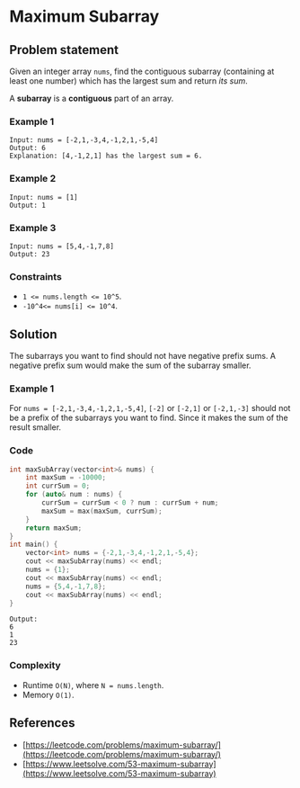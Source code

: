 # Maximum Subarray

## Problem statement
Given an integer array `nums`, find the contiguous subarray (containing at least one number) which has the largest sum and return *its sum*.

A **subarray** is a **contiguous** part of an array.

### Example 1
```plain
Input: nums = [-2,1,-3,4,-1,2,1,-5,4]
Output: 6
Explanation: [4,-1,2,1] has the largest sum = 6.
```

### Example 2
```plain
Input: nums = [1]
Output: 1
```

### Example 3
```plain
Input: nums = [5,4,-1,7,8]
Output: 23
```

### Constraints

* `1 <= nums.length <= 10^5`.
* `-10^4<= nums[i] <= 10^4`.
 
## Solution

The subarrays you want to find should not have negative prefix sums. A negative prefix sum would make the sum of the subarray smaller.

### Example 1
For `nums = [-2,1,-3,4,-1,2,1,-5,4]`, `[-2]` or `[-2,1]` or `[-2,1,-3]` should not be a prefix of the  subarrays you want to find. Since it makes the sum of the result smaller.

### Code

```cpp
int maxSubArray(vector<int>& nums) {
    int maxSum = -10000;
    int currSum = 0;
    for (auto& num : nums) {
        currSum = currSum < 0 ? num : currSum + num;
        maxSum = max(maxSum, currSum);
    }
    return maxSum;
}
int main() {
    vector<int> nums = {-2,1,-3,4,-1,2,1,-5,4};
    cout << maxSubArray(nums) << endl;
    nums = {1};
    cout << maxSubArray(nums) << endl;
    nums = {5,4,-1,7,8};
    cout << maxSubArray(nums) << endl;
}
```
```plain
Output:
6
1
23
```

### Complexity
* Runtime `O(N)`, where `N = nums.length`.
* Memory `O(1)`.

## References
* [https://leetcode.com/problems/maximum-subarray/](https://leetcode.com/problems/maximum-subarray/)
* [https://www.leetsolve.com/53-maximum-subarray](https://www.leetsolve.com/53-maximum-subarray)